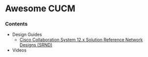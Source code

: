 # Awesome CUCM

### Contents
- Design Guides
  - [Cisco Collaboration System 12.x Solution Reference Network Designs (SRND)](https://www.cisco.com/c/en/us/td/docs/voice_ip_comm/cucm/srnd/collab12/collab12.html)
- Videos
